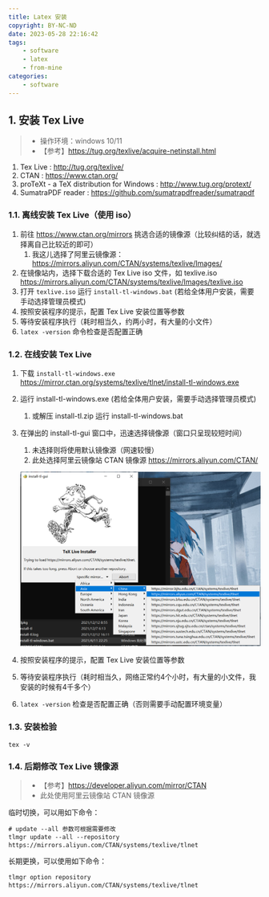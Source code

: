 ```yaml
---
title: Latex 安装
copyright: BY-NC-ND
date: 2023-05-28 22:16:42
tags:
    - software
    - latex
    - from-mine
categories:
    - software
---
```


## 1. 安装 Tex Live

> - 操作环境：windows 10/11
> - 【参考】<https://tug.org/texlive/acquire-netinstall.html>

1. Tex Live : <http://tug.org/texlive/>
2. CTAN : <https://www.ctan.org/>
3. proTeXt - a TeX distribution for Windows : <http://www.tug.org/protext/>
4. SumatraPDF reader : <https://github.com/sumatrapdfreader/sumatrapdf>

### 1.1. 离线安装 Tex Live（使用 iso）

1. 前往 <https://www.ctan.org/mirrors> 挑选合适的镜像源（比较纠结的话，就选择离自己比较近的即可）
   1. 我这儿选择了阿里云镜像源：<https://mirrors.aliyun.com/CTAN/systems/texlive/Images/>
2. 在镜像站内，选择下载合适的 Tex Live iso 文件，如 texlive.iso <https://mirrors.aliyun.com/CTAN/systems/texlive/Images/texlive.iso>
3. 打开 `texlive.iso` 运行 `install-tl-windows.bat` (若给全体用户安装，需要手动选择管理员模式)
4. 按照安装程序的提示，配置 Tex Live 安装位置等参数
5. 等待安装程序执行（耗时相当久，约两小时，有大量的小文件）
6. `latex -version` 命令检查是否配置正确

### 1.2. 在线安装 Tex Live

1. 下载 `install-tl-windows.exe` <https://mirror.ctan.org/systems/texlive/tlnet/install-tl-windows.exe>
2. 运行 install-tl-windows.exe (若给全体用户安装，需要手动选择管理员模式)
   1. 或解压 install-tl.zip 运行 install-tl-windows.bat
3. 在弹出的 install-tl-gui 窗口中，迅速选择镜像源（窗口只呈现较短时间）
   1. 未选择则将使用默认镜像源（网速较慢）
   2. 此处选择阿里云镜像站 CTAN 镜像源 <https://mirrors.aliyun.com/CTAN/>

   ![选择CTAN镜像源](https://raw.githubusercontent.com/cc01cc/zeorep/main/pic/202210091935684.png)
4. 按照安装程序的提示，配置 Tex Live 安装位置等参数
5. 等待安装程序执行（耗时相当久，网络正常约4个小时，有大量的小文件，我安装的时候有4千多个）
6. `latex -version` 检查是否配置正确（否则需要手动配置环境变量）

### 1.3. 安装检验

```shell
tex -v
```

### 1.4. 后期修改 Tex Live 镜像源

> - 【参考】<https://developer.aliyun.com/mirror/CTAN>
> - 此处使用阿里云镜像站 CTAN 镜像源

临时切换，可以用如下命令：

```shell
# update --all 参数可根据需要修改
tlmgr update --all --repository https://mirrors.aliyun.com/CTAN/systems/texlive/tlnet
```

长期更换，可以使用如下命令：

```shell
tlmgr option repository https://mirrors.aliyun.com/CTAN/systems/texlive/tlnet
```

<!--
Copyright © 2023 [github.com/cc01cc](https://github.com/cc01cc)

本页面采用 [知识共享署名-非商业性使用-禁止演绎 4.0 国际许可协议](https://creativecommons.org/licenses/by-nc-nd/4.0/) 进行许可。

转载请注明原始地址：<https://cc01cc.com/>
-->